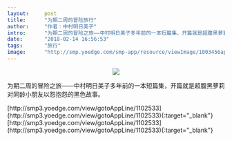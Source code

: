```yaml
---
layout:     post
title:      "为期二周的冒险旅行"
author:     "作者：中村明日美子"
intro:      "为期二周的冒险之旅——中村明日美子多年前的一本短篇集，开篇就是超腹黑萝莉对同龄小朋友以怨抱怨的黑色故事。"
date:       "2018-02-14 16:56:53"
tags:       "旅行"
image:      "http://smp.yoedge.com/smp-app/resource/viewImage/1003456appline.png"
---
```

<div style="text-align: center">
<p><img src="http://smp.yoedge.com/smp-app/resource/viewImage/1003456appline.png"/></p>
</div>
<p class="post-meta">
<span>为期二周的冒险之旅——中村明日美子多年前的一本短篇集，开篇就是超腹黑萝莉对同龄小朋友以怨抱怨的黑色故事。</span>
</p>
[http://smp3.yoedge.com/view/gotoAppLine/1102533](http://smp3.yoedge.com/view/gotoAppLine/1102533){:target="_blank"}
[http://smp3.yoedge.com/view/gotoAppLine/1102533](http://smp3.yoedge.com/view/gotoAppLine/1102533){:target="_blank"}


